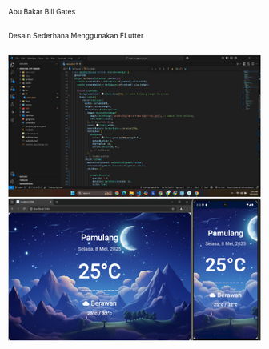 Abu Bakar Bill Gates<br><br>

Desain Sederhana Menggunakan FLutter<br><br>

![Contoh Codingan](Screenshot_Hasil_Akhir_1.png)<br>
![Contoh Hasil](Screenshot_Hasil_Akhir_2.png)
